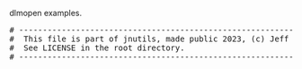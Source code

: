 dlmopen examples. 

<pre>
# ----------------------------------------------------------------------
#  This file is part of jnutils, made public 2023, (c) Jeff Nye.
#  See LICENSE in the root directory.
# ----------------------------------------------------------------------
</pre>
